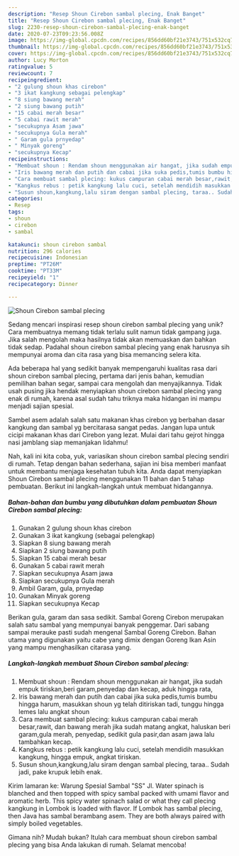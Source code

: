 ```yaml
---
description: "Resep Shoun Cirebon sambal plecing, Enak Banget"
title: "Resep Shoun Cirebon sambal plecing, Enak Banget"
slug: 2230-resep-shoun-cirebon-sambal-plecing-enak-banget
date: 2020-07-23T09:23:56.008Z
image: https://img-global.cpcdn.com/recipes/856dd60bf21e3743/751x532cq70/shoun-cirebon-sambal-plecing-foto-resep-utama.jpg
thumbnail: https://img-global.cpcdn.com/recipes/856dd60bf21e3743/751x532cq70/shoun-cirebon-sambal-plecing-foto-resep-utama.jpg
cover: https://img-global.cpcdn.com/recipes/856dd60bf21e3743/751x532cq70/shoun-cirebon-sambal-plecing-foto-resep-utama.jpg
author: Lucy Morton
ratingvalue: 5
reviewcount: 7
recipeingredient:
- "2 gulung shoun khas cirebon"
- "3 ikat kangkung sebagai pelengkap"
- "8 siung bawang merah"
- "2 siung bawang putih"
- "15 cabai merah besar"
- "5 cabai rawit merah"
- "secukupnya Asam jawa"
- "secukupnya Gula merah"
- " Garam gula prnyedap"
- " Minyak goreng"
- "secukupnya Kecap"
recipeinstructions:
- "Membuat shoun : Rendam shoun menggunakan air hangat, jika sudah empuk tiriskan,beri garam,penyedap dan kecap, aduk hingga rata,"
- "Iris bawang merah dan putih dan cabai jika suka pedis,tumis bumbu hingga harum, masukkan shoun yg telah ditiriskan tadi, tunggu hingga lemes lalu angkat shoun"
- "Cara membuat sambal plecing: kukus campuran cabai merah besar,rawit, dan bawang merah jika sudah matang angkat, haluskan beri garam,gula merah, penyedap, sedikit gula pasir,dan asam jawa lalu tambahkan kecap."
- "Kangkus rebus : petik kangkung lalu cuci, setelah mendidih masukkan kangkung, hingga empuk, angkat tiriskan."
- "Susun shoun,kangkung,lalu siram dengan sambal plecing, taraa.. Sudah jadi, pake krupuk lebih enak."
categories:
- Resep
tags:
- shoun
- cirebon
- sambal

katakunci: shoun cirebon sambal 
nutrition: 296 calories
recipecuisine: Indonesian
preptime: "PT26M"
cooktime: "PT33M"
recipeyield: "1"
recipecategory: Dinner

---
```



![Shoun Cirebon sambal plecing](https://img-global.cpcdn.com/recipes/856dd60bf21e3743/751x532cq70/shoun-cirebon-sambal-plecing-foto-resep-utama.jpg)

Sedang mencari inspirasi resep shoun cirebon sambal plecing yang unik? Cara membuatnya memang tidak terlalu sulit namun tidak gampang juga. Jika salah mengolah maka hasilnya tidak akan memuaskan dan bahkan tidak sedap. Padahal shoun cirebon sambal plecing yang enak harusnya sih mempunyai aroma dan cita rasa yang bisa memancing selera kita.

Ada beberapa hal yang sedikit banyak mempengaruhi kualitas rasa dari shoun cirebon sambal plecing, pertama dari jenis bahan, kemudian pemilihan bahan segar, sampai cara mengolah dan menyajikannya. Tidak usah pusing jika hendak menyiapkan shoun cirebon sambal plecing yang enak di rumah, karena asal sudah tahu triknya maka hidangan ini mampu menjadi sajian spesial.

Sambel asem adalah salah satu makanan khas cirebon yg berbahan dasar kangkung dan sambal yg bercitarasa sangat pedas. Jangan lupa untuk cicipi makanan khas dari Cirebon yang lezat. Mulai dari tahu gejrot hingga nasi jamblang siap memanjakan lidahmu!


Nah, kali ini kita coba, yuk, variasikan shoun cirebon sambal plecing sendiri di rumah. Tetap dengan bahan sederhana, sajian ini bisa memberi manfaat untuk membantu menjaga kesehatan tubuh kita. Anda dapat menyiapkan Shoun Cirebon sambal plecing menggunakan 11 bahan dan 5 tahap pembuatan. Berikut ini langkah-langkah untuk membuat hidangannya.

<!--inarticleads1-->

##### Bahan-bahan dan bumbu yang dibutuhkan dalam pembuatan Shoun Cirebon sambal plecing:

1. Gunakan 2 gulung shoun khas cirebon
1. Gunakan 3 ikat kangkung (sebagai pelengkap)
1. Siapkan 8 siung bawang merah
1. Siapkan 2 siung bawang putih
1. Siapkan 15 cabai merah besar
1. Gunakan 5 cabai rawit merah
1. Siapkan secukupnya Asam jawa
1. Siapkan secukupnya Gula merah
1. Ambil  Garam, gula, prnyedap
1. Gunakan  Minyak goreng
1. Siapkan secukupnya Kecap


Berikan gula, garam dan sasa sedikit. Sambal Goreng Cirebon merupakan salah satu sambal yang mempunyai banyak penggemar. Dari sabang sampai merauke pasti sudah mengenal Sambal Goreng Cirebon. Bahan utama yang digunakan yaitu cabe yang dimix dengan Goreng Ikan Asin yang mampu menghasilkan citarasa yang. 

<!--inarticleads2-->

##### Langkah-langkah membuat Shoun Cirebon sambal plecing:

1. Membuat shoun : Rendam shoun menggunakan air hangat, jika sudah empuk tiriskan,beri garam,penyedap dan kecap, aduk hingga rata,
1. Iris bawang merah dan putih dan cabai jika suka pedis,tumis bumbu hingga harum, masukkan shoun yg telah ditiriskan tadi, tunggu hingga lemes lalu angkat shoun
1. Cara membuat sambal plecing: kukus campuran cabai merah besar,rawit, dan bawang merah jika sudah matang angkat, haluskan beri garam,gula merah, penyedap, sedikit gula pasir,dan asam jawa lalu tambahkan kecap.
1. Kangkus rebus : petik kangkung lalu cuci, setelah mendidih masukkan kangkung, hingga empuk, angkat tiriskan.
1. Susun shoun,kangkung,lalu siram dengan sambal plecing, taraa.. Sudah jadi, pake krupuk lebih enak.


Kirim lamaran ke: Warung Spesial Sambal &#34;SS&#34; Jl. Water spinach is blanched and then topped with spicy sambal packed with umami flavor and aromatic herb. This spicy water spinach salad or what they call plecing kangkung in Lombok is loaded with flavor. If Lombok has sambal plecing, then Java has sambal berambang asem. They are both always paired with simply boiled vegetables. 

Gimana nih? Mudah bukan? Itulah cara membuat shoun cirebon sambal plecing yang bisa Anda lakukan di rumah. Selamat mencoba!
